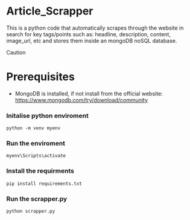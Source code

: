 # Article_Scrapper
This is a python code that automatically scrapes through the website in search for key tags/points such as: headline, description, content, image_url, etc and stores them inside an mongoDB noSQL database.

>[!CAUTION]
# Prerequisites
* MongoDB is installed, if not install from the official website: https://www.mongodb.com/try/download/community

### Initalise python enviroment
```
python -m venv myenv
```
### Run the enviroment
```
myenv\Scripts\activate
```

### Install the requirments
```
pip install requirements.txt
```
### Run the scrapper.py
```
python scrapper.py
```

